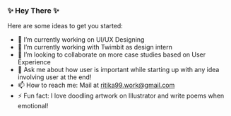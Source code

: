 ### ✨ Hey There ✨


Here are some ideas to get you started:

- 🔭 I’m currently working on UI/UX Designing
- 🌱 I’m currently working with Twimbit as design intern
- 👯 I’m looking to collaborate on more case studies based on User Experience
- 💬 Ask me about how user is important while starting up with any idea involving user at the end!
- 📫 How to reach me: Mail at ritika99.work@gmail.com
- ⚡ Fun fact: I love doodling artwork on Illustrator and write poems when emotional!

